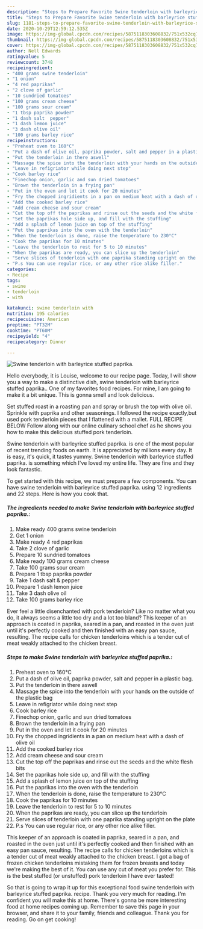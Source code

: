 ```yaml
---
description: "Steps to Prepare Favorite Swine tenderloin with barleyrice stuffed paprika."
title: "Steps to Prepare Favorite Swine tenderloin with barleyrice stuffed paprika."
slug: 1181-steps-to-prepare-favorite-swine-tenderloin-with-barleyrice-stuffed-paprika
date: 2020-10-29T12:59:12.535Z
image: https://img-global.cpcdn.com/recipes/5875118303608832/751x532cq70/swine-tenderloin-with-barleyrice-stuffed-paprika-recipe-main-photo.jpg
thumbnail: https://img-global.cpcdn.com/recipes/5875118303608832/751x532cq70/swine-tenderloin-with-barleyrice-stuffed-paprika-recipe-main-photo.jpg
cover: https://img-global.cpcdn.com/recipes/5875118303608832/751x532cq70/swine-tenderloin-with-barleyrice-stuffed-paprika-recipe-main-photo.jpg
author: Nell Edwards
ratingvalue: 5
reviewcount: 3748
recipeingredient:
- "400 grams swine tenderloin"
- "1 onion"
- "4 red paprikas"
- "2 clove of garlic"
- "10 sundried tomatoes"
- "100 grams cream cheese"
- "100 grams sour cream"
- "1 tbsp paprika powder"
- "1 dash salt  pepper"
- "1 dash lemon juice"
- "3 dash olive oil"
- "100 grams barley rice"
recipeinstructions:
- "Preheat oven to 160°C"
- "Put a dash of olive oil, paprika powder, salt and pepper in a plastic bag."
- "Put the tenderloin in there aswell"
- "Massage the spice into the tenderloin with your hands on the outside of the plastic bag"
- "Leave in refigriator while doing next step"
- "Cook barley rice"
- "Finechop onion, garlic and sun dried tomatoes"
- "Brown the tenderloin in a frying pan"
- "Put in the oven and let it cook for 20 minutes"
- "Fry the chopped ingridients in a pan on medium heat with a dash of olive oil"
- "Add the cooked barley rice"
- "Add cream cheese and sour cream"
- "Cut the top off the paprikas and rinse out the seeds and the white flesh bits"
- "Set the paprikas hole side up, and fill with the stuffing"
- "Add a splash of lemon juice on top of the stuffing"
- "Put the paprikas into the oven with the tenderloin"
- "When the tenderloin is done, raise the temperature to 230°C"
- "Cook the paprikas for 10 minutes"
- "Leave the tenderloin to rest for 5 to 10 minutes"
- "When the paprikas are ready, you can slice up the tenderloin"
- "Serve slices of tenderloin with one paprika standing upright on the plate"
- "P.s You can use regular rice, or any other rice alike filler."
categories:
- Recipe
tags:
- swine
- tenderloin
- with

katakunci: swine tenderloin with 
nutrition: 195 calories
recipecuisine: American
preptime: "PT32M"
cooktime: "PT60M"
recipeyield: "4"
recipecategory: Dinner

---
```



![Swine tenderloin with barleyrice stuffed paprika.](https://img-global.cpcdn.com/recipes/5875118303608832/751x532cq70/swine-tenderloin-with-barleyrice-stuffed-paprika-recipe-main-photo.jpg)

Hello everybody, it is Louise, welcome to our recipe page. Today, I will show you a way to make a distinctive dish, swine tenderloin with barleyrice stuffed paprika.. One of my favorites food recipes. For mine, I am going to make it a bit unique. This is gonna smell and look delicious.

Set stuffed roast in a roasting pan and spray or brush the top with olive oil. Sprinkle with paprika and other seasonings. I followed the recipe exactly,but used pork tenderloin pieces that I flattened with a mallet. FULL RECIPE BELOW Follow along with our online culinary school chef as he shows you how to make this delicious stuffed pork tenderloin.

Swine tenderloin with barleyrice stuffed paprika. is one of the most popular of recent trending foods on earth. It is appreciated by millions every day. It is easy, it's quick, it tastes yummy. Swine tenderloin with barleyrice stuffed paprika. is something which I've loved my entire life. They are fine and they look fantastic.


To get started with this recipe, we must prepare a few components. You can have swine tenderloin with barleyrice stuffed paprika. using 12 ingredients and 22 steps. Here is how you cook that.

<!--inarticleads1-->

##### The ingredients needed to make Swine tenderloin with barleyrice stuffed paprika.:

1. Make ready 400 grams swine tenderloin
1. Get 1 onion
1. Make ready 4 red paprikas
1. Take 2 clove of garlic
1. Prepare 10 sundried tomatoes
1. Make ready 100 grams cream cheese
1. Take 100 grams sour cream
1. Prepare 1 tbsp paprika powder
1. Take 1 dash salt &amp; pepper
1. Prepare 1 dash lemon juice
1. Take 3 dash olive oil
1. Take 100 grams barley rice


Ever feel a little disenchanted with pork tenderloin? Like no matter what you do, it always seems a little too dry and a lot too bland? This keeper of an approach is coated in paprika, seared in a pan, and roasted in the oven just until it&#39;s perfectly cooked and then finished with an easy pan sauce, resulting. The recipe calls for chicken tenderloins which is a tender cut of meat weakly attached to the chicken breast. 

<!--inarticleads2-->

##### Steps to make Swine tenderloin with barleyrice stuffed paprika.:

1. Preheat oven to 160°C
1. Put a dash of olive oil, paprika powder, salt and pepper in a plastic bag.
1. Put the tenderloin in there aswell
1. Massage the spice into the tenderloin with your hands on the outside of the plastic bag
1. Leave in refigriator while doing next step
1. Cook barley rice
1. Finechop onion, garlic and sun dried tomatoes
1. Brown the tenderloin in a frying pan
1. Put in the oven and let it cook for 20 minutes
1. Fry the chopped ingridients in a pan on medium heat with a dash of olive oil
1. Add the cooked barley rice
1. Add cream cheese and sour cream
1. Cut the top off the paprikas and rinse out the seeds and the white flesh bits
1. Set the paprikas hole side up, and fill with the stuffing
1. Add a splash of lemon juice on top of the stuffing
1. Put the paprikas into the oven with the tenderloin
1. When the tenderloin is done, raise the temperature to 230°C
1. Cook the paprikas for 10 minutes
1. Leave the tenderloin to rest for 5 to 10 minutes
1. When the paprikas are ready, you can slice up the tenderloin
1. Serve slices of tenderloin with one paprika standing upright on the plate
1. P.s You can use regular rice, or any other rice alike filler.


This keeper of an approach is coated in paprika, seared in a pan, and roasted in the oven just until it&#39;s perfectly cooked and then finished with an easy pan sauce, resulting. The recipe calls for chicken tenderloins which is a tender cut of meat weakly attached to the chicken breast. I got a bag of frozen chicken tenderloins mistaking them for frozen breasts and today we&#39;re making the best of it. You can use any cut of meat you prefer for. This is the best stuffed (or unstuffed) pork tenderloin I have ever tasted! 

So that is going to wrap it up for this exceptional food swine tenderloin with barleyrice stuffed paprika. recipe. Thank you very much for reading. I'm confident you will make this at home. There's gonna be more interesting food at home recipes coming up. Remember to save this page in your browser, and share it to your family, friends and colleague. Thank you for reading. Go on get cooking!
